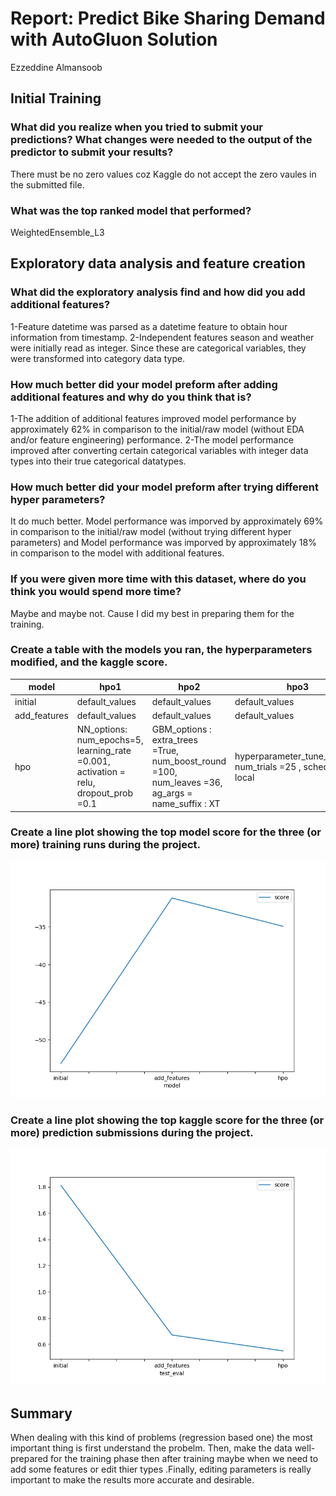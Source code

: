 # Report: Predict Bike Sharing Demand with AutoGluon Solution
Ezzeddine Almansoob

## Initial Training
### What did you realize when you tried to submit your predictions? What changes were needed to the output of the predictor to submit your results?
There must be no zero values coz Kaggle do not accept the zero vaules in the submitted file.
### What was the top ranked model that performed?
WeightedEnsemble_L3

## Exploratory data analysis and feature creation
### What did the exploratory analysis find and how did you add additional features?
1-Feature datetime was parsed as a datetime feature to obtain hour information from timestamp.
2-Independent features season and weather were initially read as integer. Since these are categorical variables, they were transformed into category data type.
### How much better did your model preform after adding additional features and why do you think that is?
1-The addition of additional features improved model performance by approximately 62% in comparison to the initial/raw model (without EDA and/or feature engineering) performance.
2-The model performance improved after converting certain categorical variables with integer data types into their true categorical datatypes.
### How much better did your model preform after trying different hyper parameters?
It do much better. Model performance was imporved by approximately 69% in comparison to the initial/raw model (without trying different hyper parameters) and Model performance was imporved by approximately 18% in comparison to the model with additional features.
### If you were given more time with this dataset, where do you think you would spend more time?
Maybe and maybe not. Cause I did my best in preparing them for the  training.
### Create a table with the models you ran, the hyperparameters modified, and the kaggle score.
|model|hpo1|hpo2|hpo3|score|
|--|--|--|--|--|
|initial|default_values|default_values|default_values|1.81062|
|add_features|default_values|default_values|default_values|0.67129|
|hpo|NN_options: num_epochs=5, learning_rate =0.001, activation = relu, dropout_prob =0.1|GBM_options : extra_trees =True, num_boost_round =100, num_leaves =36, ag_args = name_suffix : XT|hyperparameter_tune_kwargs: num_trials =25 , scheduler = local|0.54991|


### Create a line plot showing the top model score for the three (or more) training runs during the project.


![model_train_score.png](model_train_score.png)

### Create a line plot showing the top kaggle score for the three (or more) prediction submissions during the project.

![model_test_score.png](model_test_score.png)

## Summary
When dealing with this kind of problems (regression based one) the most important thing is first understand the probelm. Then, make the data well-prepared for the training phase then after training maybe when we need to add some features or edit thier types .Finally, editing parameters is really important to make the results more 
accurate and desirable.
